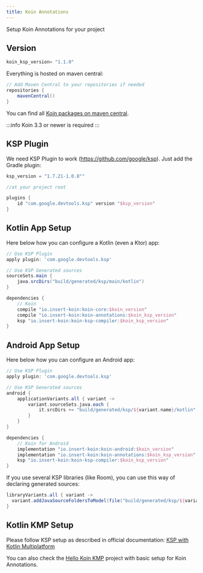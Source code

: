 ```yaml
---
title: Koin Annotations
---
```


Setup Koin Annotations for your project 

## Version

```groovy
koin_ksp_version= "1.1.0"
```

Everything is hosted on maven central:

```groovy
// Add Maven Central to your repositories if needed
repositories {
	mavenCentral()    
}
```

You can find all [Koin packages on maven central](https://search.maven.org/search?q=io.insert-koin).

:::info
 Koin 3.3 or newer is required
:::

## KSP Plugin

We need KSP Plugin to work (https://github.com/google/ksp). Just add the Gradle plugin:

```groovy
ksp_version = "1.7.21-1.0.8""
```

```groovy
//at your project root

plugins {
    id "com.google.devtools.ksp" version "$ksp_version"
}
```

## Kotlin App Setup

Here below how you can configure a Kotlin (even a Ktor) app:

```groovy
// Use KSP Plugin
apply plugin: 'com.google.devtools.ksp'

// Use KSP Generated sources
sourceSets.main {
    java.srcDirs("build/generated/ksp/main/kotlin")
}

dependencies {
    // Koin
    compile "io.insert-koin:koin-core:$koin_version"
    compile "io.insert-koin:koin-annotations:$koin_ksp_version"
    ksp "io.insert-koin:koin-ksp-compiler:$koin_ksp_version"
}
```

## Android App Setup

Here below how you can configure an Android app:

```groovy
// Use KSP Plugin
apply plugin: 'com.google.devtools.ksp'

// Use KSP Generated sources
android {
    applicationVariants.all { variant ->
        variant.sourceSets.java.each {
            it.srcDirs += "build/generated/ksp/${variant.name}/kotlin"
        }
    }
}

dependencies {
    // Koin for Android
    implementation "io.insert-koin:koin-android:$koin_version"
    implementation "io.insert-koin:koin-annotations:$koin_ksp_version"
    ksp "io.insert-koin:koin-ksp-compiler:$koin_ksp_version"
}
```

If you use several KSP libraries (like Room), you can use this way of declaring generated sources:

```groovy
libraryVariants.all { variant ->
  variant.addJavaSourceFoldersToModel(file("build/generated/ksp/${variant.name}/kotlin"))
}
```

## Kotlin KMP Setup

Please follow KSP setup as described in official documentation: [KSP with Kotlin Multiplatform](https://kotlinlang.org/docs/ksp-multiplatform.html)

You can also check the [Hello Koin KMP](https://github.com/InsertKoinIO/hello-kmp/tree/annotations) project with basic setup for Koin Annotations.

